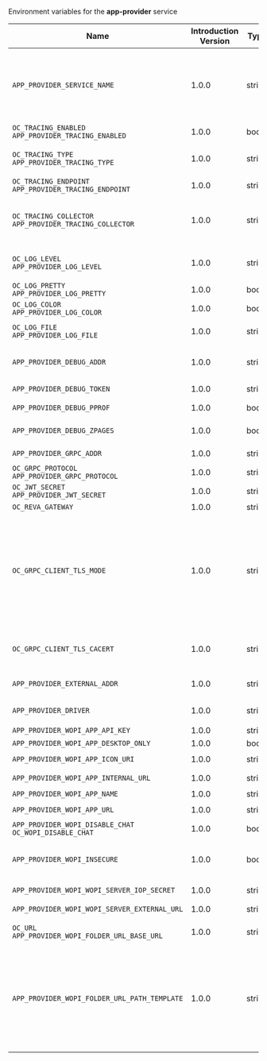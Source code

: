Environment variables for the **app-provider** service

| Name | Introduction Version | Type | Description | Default Value |
|---|---|---|---|---|
|`APP_PROVIDER_SERVICE_NAME`| 1.0.0 |string|`The name of the service. This needs to be changed when using more than one app provider. Each app provider configured needs to be identified by a unique service name. Possible examples are: 'app-provider-collabora', 'app-provider-onlyoffice', 'app-provider-office365'.`|app-provider|
|`OC_TRACING_ENABLED`<br/>`APP_PROVIDER_TRACING_ENABLED`| 1.0.0 |bool|`Activates tracing.`|false|
|`OC_TRACING_TYPE`<br/>`APP_PROVIDER_TRACING_TYPE`| 1.0.0 |string|`The type of tracing. Defaults to '', which is the same as 'jaeger'. Allowed tracing types are 'jaeger' and '' as of now.`||
|`OC_TRACING_ENDPOINT`<br/>`APP_PROVIDER_TRACING_ENDPOINT`| 1.0.0 |string|`The endpoint of the tracing agent.`||
|`OC_TRACING_COLLECTOR`<br/>`APP_PROVIDER_TRACING_COLLECTOR`| 1.0.0 |string|`The HTTP endpoint for sending spans directly to a collector, i.e. \http://jaeger-collector:14268/api/traces. Only used if the tracing endpoint is unset.`||
|`OC_LOG_LEVEL`<br/>`APP_PROVIDER_LOG_LEVEL`| 1.0.0 |string|`The log level. Valid values are: 'panic', 'fatal', 'error', 'warn', 'info', 'debug', 'trace'.`||
|`OC_LOG_PRETTY`<br/>`APP_PROVIDER_LOG_PRETTY`| 1.0.0 |bool|`Activates pretty log output.`|false|
|`OC_LOG_COLOR`<br/>`APP_PROVIDER_LOG_COLOR`| 1.0.0 |bool|`Activates colorized log output.`|false|
|`OC_LOG_FILE`<br/>`APP_PROVIDER_LOG_FILE`| 1.0.0 |string|`The path to the log file. Activates logging to this file if set.`||
|`APP_PROVIDER_DEBUG_ADDR`| 1.0.0 |string|`Bind address of the debug server, where metrics, health, config and debug endpoints will be exposed.`|127.0.0.1:9165|
|`APP_PROVIDER_DEBUG_TOKEN`| 1.0.0 |string|`Token to secure the metrics endpoint`||
|`APP_PROVIDER_DEBUG_PPROF`| 1.0.0 |bool|`Enables pprof, which can be used for profiling`|false|
|`APP_PROVIDER_DEBUG_ZPAGES`| 1.0.0 |bool|`Enables zpages, which can  be used for collecting and viewing traces in-memory.`|false|
|`APP_PROVIDER_GRPC_ADDR`| 1.0.0 |string|`The bind address of the GRPC service.`|127.0.0.1:9164|
|`OC_GRPC_PROTOCOL`<br/>`APP_PROVIDER_GRPC_PROTOCOL`| 1.0.0 |string|`The transport protocol of the GPRC service.`|tcp|
|`OC_JWT_SECRET`<br/>`APP_PROVIDER_JWT_SECRET`| 1.0.0 |string|`The secret to mint and validate jwt tokens.`||
|`OC_REVA_GATEWAY`| 1.0.0 |string|`The CS3 gateway endpoint.`|eu.opencloud.api.gateway|
|`OC_GRPC_CLIENT_TLS_MODE`| 1.0.0 |string|`TLS mode for grpc connection to the go-micro based grpc services. Possible values are 'off', 'insecure' and 'on'. 'off': disables transport security for the clients. 'insecure' allows using transport security, but disables certificate verification (to be used with the autogenerated self-signed certificates). 'on' enables transport security, including server certificate verification.`||
|`OC_GRPC_CLIENT_TLS_CACERT`| 1.0.0 |string|`Path/File name for the root CA certificate (in PEM format) used to validate TLS server certificates of the go-micro based grpc services.`||
|`APP_PROVIDER_EXTERNAL_ADDR`| 1.0.0 |string|`Address of the app provider, where the GATEWAY service can reach it.`|eu.opencloud.api.app-provider|
|`APP_PROVIDER_DRIVER`| 1.0.0 |string|`Driver, the APP PROVIDER services uses. Only 'wopi' is supported as of now.`||
|`APP_PROVIDER_WOPI_APP_API_KEY`| 1.0.0 |string|`API key for the wopi app.`||
|`APP_PROVIDER_WOPI_APP_DESKTOP_ONLY`| 1.0.0 |bool|`Offer this app only on desktop.`|false|
|`APP_PROVIDER_WOPI_APP_ICON_URI`| 1.0.0 |string|`URI to an app icon to be used by clients.`||
|`APP_PROVIDER_WOPI_APP_INTERNAL_URL`| 1.0.0 |string|`Internal URL to the app, like in your DMZ.`||
|`APP_PROVIDER_WOPI_APP_NAME`| 1.0.0 |string|`Human readable app name.`||
|`APP_PROVIDER_WOPI_APP_URL`| 1.0.0 |string|`URL for end users to access the app.`||
|`APP_PROVIDER_WOPI_DISABLE_CHAT`<br/>`OC_WOPI_DISABLE_CHAT`| 1.0.0 |bool|`Disable the chat functionality of the office app.`|false|
|`APP_PROVIDER_WOPI_INSECURE`| 1.0.0 |bool|`Disable TLS certificate validation for requests to the WOPI server and the web office application. Do not set this in production environments.`|false|
|`APP_PROVIDER_WOPI_WOPI_SERVER_IOP_SECRET`| 1.0.0 |string|`Shared secret of the CS3org WOPI server.`||
|`APP_PROVIDER_WOPI_WOPI_SERVER_EXTERNAL_URL`| 1.0.0 |string|`External url of the CS3org WOPI server.`||
|`OC_URL`<br/>`APP_PROVIDER_WOPI_FOLDER_URL_BASE_URL`| 1.0.0 |string|`Base url to navigate back from the app to the containing folder in the file list.`|https://localhost:9200/|
|`APP_PROVIDER_WOPI_FOLDER_URL_PATH_TEMPLATE`| 1.0.0 |string|`Path template to navigate back from the app to the containing folder in the file list. Supported template variables are {{.ResourceInfo.ResourceID}}, {{.ResourceInfo.Mtime.Seconds}}, {{.ResourceInfo.Name}}, {{.ResourceInfo.Path}}, {{.ResourceInfo.Type}}, {{.ResourceInfo.Id.SpaceId}}, {{.ResourceInfo.Id.StorageId}}, {{.ResourceInfo.Id.OpaqueId}}, {{.ResourceInfo.MimeType}}`|/f/{{.ResourceID}}|
